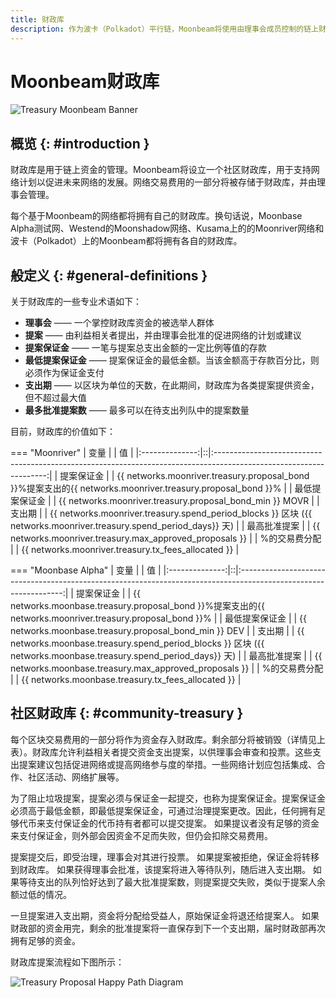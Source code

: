 ```yaml
---
title: 财政库
description: 作为波卡（Polkadot）平行链，Moonbeam将使用由理事会成员控制的链上财政库，允许利益相关者提交提案以进一步发展网络。
---
```


# **Moonbeam**财政库

![Treasury Moonbeam Banner](/images/learn/features/treasury/treasury-overview-banner.png)

## 概览 {: #introduction } 

财政库是用于链上资金的管理。Moonbeam将设立一个社区财政库，用于支持网络计划以促进未来网络的发展。网络交易费用的一部分将被存储于财政库，并由理事会管理。

每个基于Moonbeam的网络都将拥有自己的财政库。换句话说，Moonbase Alpha测试网、Westend的Moonshadow网络、Kusama上的的Moonriver网络和波卡（Polkadot）上的Moonbeam都将拥有各自的财政库。

## 般定义 {: #general-definitions } 

关于财政库的一些专业术语如下：

- **理事会** —— 一个掌控财政库资金的被选举人群体
- **提案** —— 由利益相关者提出，并由理事会批准的促进网络的计划或建议
- **提案保证金** —— 一笔与提案总支出金额的一定比例等值的存款
- **最低提案保证金** —— 提案保证金的最低金额。当该金额高于存款百分比，则必须作为保证金支付
- **支出期** —— 以区块为单位的天数，在此期间，财政库为各类提案提供资金，但不超过最大值
- **最多批准提案数** —— 最多可以在待支出列队中的提案数量

目前，财政库的价值如下：

=== "Moonriver"
    |      变量      |  |                                                         值                                                         |
    |:--------------:|::|:------------------------------------------------------------------------------------------------------------------:|
    |   提案保证金   |  |     {{ networks.moonriver.treasury.proposal_bond }}%提案支出的{{ networks.moonriver.treasury.proposal_bond }}%     |
    | 最低提案保证金 |  |                              {{ networks.moonriver.treasury.proposal_bond_min }} MOVR                              |
    |     支出期     |  | {{ networks.moonriver.treasury.spend_period_blocks }} 区块 ({{ networks.moonriver.treasury.spend_period_days}} 天) |
    |  最高批准提案  |  |                              {{ networks.moonriver.treasury.max_approved_proposals }}                              |
    | %的交易费分配  |  |                                {{ networks.moonriver.treasury.tx_fees_allocated }}                                 |

=== "Moonbase Alpha"
    |      变量      |  |                                                        值                                                        |
    |:--------------:|::|:----------------------------------------------------------------------------------------------------------------:|
    |   提案保证金   |  |    {{ networks.moonbase.treasury.proposal_bond }}%提案支出的{{ networks.moonriver.treasury.proposal_bond }}%     |
    | 最低提案保证金 |  |                              {{ networks.moonbase.treasury.proposal_bond_min }} DEV                              |
    |     支出期     |  | {{ networks.moonbase.treasury.spend_period_blocks }} 区块 ({{ networks.moonbase.treasury.spend_period_days}} 天) |
    |  最高批准提案  |  |                             {{ networks.moonbase.treasury.max_approved_proposals }}                              |
    | %的交易费分配  |  |                                {{ networks.moonbase.treasury.tx_fees_allocated }}                                |

## 社区财政库  {: #community-treasury } 

每个区块交易费用的一部分将作为资金存入财政库。剩余部分将被销毁（详情见上表）。财政库允许利益相关者提交资金支出提案，以供理事会审查和投票。这些支出提案建议包括促进网络或提高网络参与度的举措。一些网络计划应包括集成、合作、社区活动、网络扩展等。

为了阻止垃圾提案，提案必须与保证金一起提交，也称为提案保证金。提案保证金必须高于最低金额，即最低提案保证金，可通过治理提案更改。因此，任何拥有足够代币来支付保证金的代币持有者都可以提交提案。 如果提议者没有足够的资金来支付保证金，则外部会因资金不足而失败，但仍会扣除交易费用。

提案提交后，即受治理，理事会对其进行投票。 如果提案被拒绝，保证金将转移到财政库。 如果获得理事会批准，该提案将进入等待队列，随后进入支出期。 如果等待支出的队列恰好达到了最大批准提案数，则提案提交失败，类似于提案人余额过低的情况。

一旦提案进入支出期，资金将分配给受益人，原始保证金将退还给提案人。 如果财政部的资金用完，剩余的批准提案将一直保存到下一个支出期，届时财政部再次拥有足够的资金。

财政库提案流程如下图所示：

![Treasury Proposal Happy Path Diagram](/images/learn/features/treasury/treasury-proposal-roadmap.png)